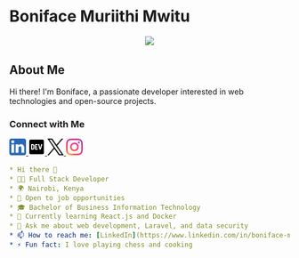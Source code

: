 # Boniface Muriithi Mwitu

<p align="center">
  <img src="https://capsule-render.vercel.app/api?text=Hey%20There!%F0%9F%95%B9%EF%B8%8F&animation=fadeIn&type=waving&color=gradient&height=100">
</p>

## About Me

Hi there! I'm Boniface, a passionate developer interested in web technologies and open-source projects.

### Connect with Me

<a href="https://www.linkedin.com/in/boniface-muriithi-0347052a6">
  <img src="link.png" height="30" width="30" alt="LinkedIn">
</a>
<a href="https://www.dev.to/bonifacemuriithi/">
  <img src="dev.png" height="30" width="30" alt="Medium">
</a>
<a href="https://www.x.com/bonieafc">
  <img src="x.png" height="30" width="30" alt="Dev.to">
</a>
<a href="https://www.instagram.com/mureithi_3">
  <img src="instagram.png" height="30" width="30" alt="Portfolio">
</a>

```yaml
* Hi there 👋
* 👨‍💻 Full Stack Developer
* 🌍 Nairobi, Kenya
* 💼 Open to job opportunities
* 🎓 Bachelor of Business Information Technology
* 🌱 Currently learning React.js and Docker
* 💬 Ask me about web development, Laravel, and data security
* 📫 How to reach me: [LinkedIn](https://www.linkedin.com/in/boniface-muriithi-mwitu-52b76b170/)
* ⚡ Fun fact: I love playing chess and cooking





